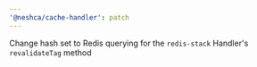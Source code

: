 ```yaml
---
'@neshca/cache-handler': patch
---
```


Change hash set to Redis querying for the `redis-stack` Handler's `revalidateTag` method
